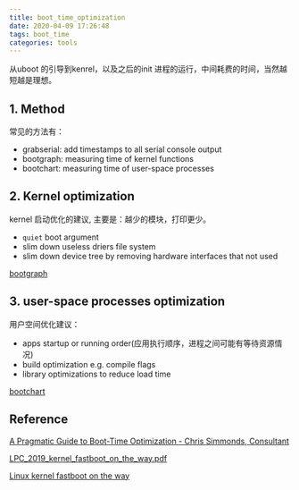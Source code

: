 ```yaml
---
title: boot_time_optimization
date: 2020-04-09 17:26:48
tags: boot_time
categories: tools
---
```


从uboot 的引导到kenrel，以及之后的init 进程的运行，中间耗费的时间，当然越短越是理想。

<!--more-->

## 1. Method
常见的方法有：
- grabserial: add timestamps to all serial console output
- bootgraph: measuring time of kernel functions
- bootchart: measuring time of user-space processes

## 2. Kernel optimization
kernel 启动优化的建议, 主要是：越少的模块，打印更少。
- `quiet` boot argument
- slim down useless driers file system
- slim down device tree by removing hardware interfaces that not used

[bootgraph](https://jshell07.github.io/2020/04/09/bootgraph/)

## 3. user-space processes optimization
用户空间优化建议：
- apps startup or running order(应用执行顺序，进程之间可能有等待资源情况)
- build optimization e.g. compile flags
- library optimizations to reduce load time

[bootchart](https://jshell07.github.io/2020/04/09/bootchart/)

## Reference
[A Pragmatic Guide to Boot-Time Optimization - Chris Simmonds, Consultant](https://www.bilibili.com/video/BV1y4411X7e2)

[LPC_2019_kernel_fastboot_on_the_way.pdf](https://linuxplumbersconf.org/event/4/contributions/281/attachments/216/617/LPC_2019_kernel_fastboot_on_the_way.pdf)

[Linux kernel fastboot on the way](https://linuxplumbersconf.org/event/4/contributions/281/)